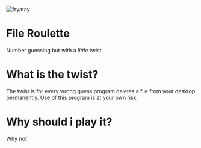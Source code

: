 ![fryatay](https://github.com/user-attachments/assets/484a057d-f0e3-4875-86c7-e1f3e2d7d798)

# File Roulette
Number guessing but with a *little* twist.
# What is the twist?
The twist is for every wrong guess program deletes a file from your desktop permanently.
Use of this program is at your own risk.
# Why should i play it?
Why not
